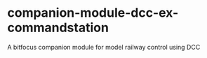# companion-module-dcc-ex-commandstation
A bitfocus companion module for model railway control using DCC 
